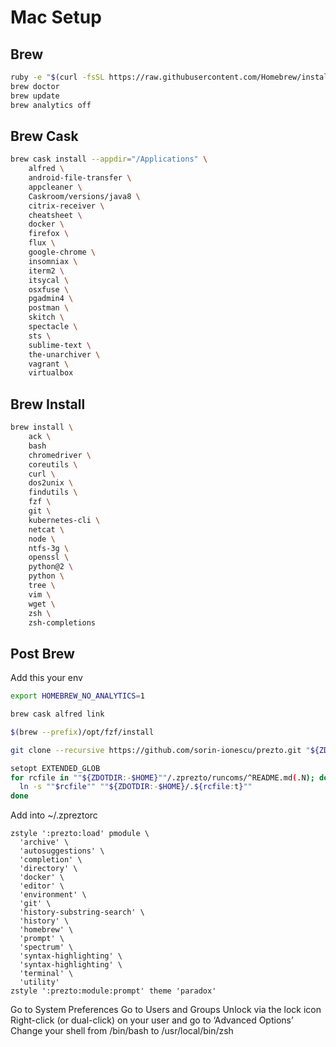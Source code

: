 # Mac Setup #

## Brew ##
```bash
ruby -e "$(curl -fsSL https://raw.githubusercontent.com/Homebrew/install/master/install)"
brew doctor
brew update
brew analytics off
```

## Brew Cask ##
```bash
brew cask install --appdir="/Applications" \
    alfred \
    android-file-transfer \
    appcleaner \
    Caskroom/versions/java8 \
    citrix-receiver \
    cheatsheet \
    docker \
    firefox \
    flux \
    google-chrome \
    insomniax \
    iterm2 \
    itsycal \
    osxfuse \
    pgadmin4 \
    postman \
    skitch \
    spectacle \
    sts \
    sublime-text \
    the-unarchiver \
    vagrant \
    virtualbox
```

## Brew Install ##
```bash
brew install \
    ack \
    bash
    chromedriver \
    coreutils \
    curl \
    dos2unix \
    findutils \
    fzf \
    git \
    kubernetes-cli \
    netcat \
    node \
    ntfs-3g \
    openssl \
    python@2 \
    python \
    tree \
    vim \
    wget \
    zsh \
    zsh-completions
```

## Post Brew ##
Add this your env
```bash
export HOMEBREW_NO_ANALYTICS=1
```

```bash
brew cask alfred link

$(brew --prefix)/opt/fzf/install

git clone --recursive https://github.com/sorin-ionescu/prezto.git "${ZDOTDIR:-$HOME}/.zprezto"

setopt EXTENDED_GLOB
for rcfile in ""${ZDOTDIR:-$HOME}""/.zprezto/runcoms/^README.md(.N); do
  ln -s ""$rcfile"" ""${ZDOTDIR:-$HOME}/.${rcfile:t}""
done
```

Add into ~/.zpreztorc

```
zstyle ':prezto:load' pmodule \
  'archive' \
  'autosuggestions' \
  'completion' \
  'directory' \
  'docker' \
  'editor' \
  'environment' \
  'git' \
  'history-substring-search' \
  'history' \
  'homebrew' \
  'prompt' \
  'spectrum' \
  'syntax-highlighting' \
  'syntax-highlighting' \
  'terminal' \
  'utility'
zstyle ':prezto:module:prompt' theme 'paradox'
```

Go to System Preferences
Go to Users and Groups
Unlock via the lock icon
Right-click (or dual-click) on your user and go to ‘Advanced Options’
Change your shell from /bin/bash to /usr/local/bin/zsh
